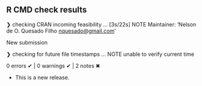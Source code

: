 ## R CMD check results

❯ checking CRAN incoming feasibility ... [3s/22s] NOTE
  Maintainer: ‘Nelson de O. Quesado Filho <nquesado@gmail.com>’
  
  New submission

❯ checking for future file timestamps ... NOTE
  unable to verify current time

0 errors ✔ | 0 warnings ✔ | 2 notes ✖

* This is a new release.
